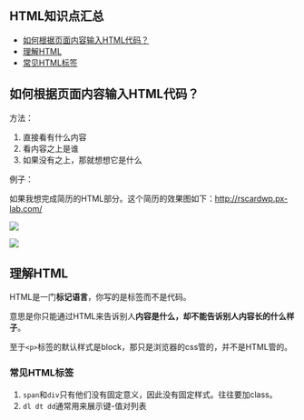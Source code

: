 



## HTML知识点汇总

- [如何根据页面内容输入HTML代码？](#如何根据页面内容输入HTML代码？)
- [理解HTML](#理解HTML)
- [ 常见HTML标签](#常见HTML标签)

























## 如何根据页面内容输入HTML代码？

方法：

1. 直接看有什么内容
2. 看内容之上是谁
3. 如果没有之上，那就想想它是什么



例子：

如果我想完成简历的HTML部分。这个简历的效果图如下：http://rscardwp.px-lab.com/

![](https://i.loli.net/2017/10/15/59e3076c1ae06.bmp)



![](https://i.loli.net/2017/10/15/59e3076c7a5d7.bmp)







## 理解HTML

HTML是一门**标记语言**，你写的是标签而不是代码。

意思是你只能通过HTML来告诉别人**内容是什么，却不能告诉别人内容长的什么样子**。

至于`<p>`标签的默认样式是block，那只是浏览器的css管的，并不是HTML管的。







###  常见HTML标签

1. `span`和`div`只有他们没有固定意义，因此没有固定样式。往往要加class。
2. `dl dt dd`通常用来展示键-值对列表